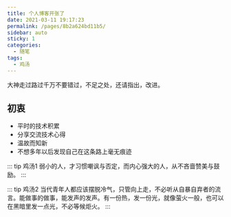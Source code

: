```yaml
---
title: 个人博客开张了
date: 2021-03-11 19:17:23
permalink: /pages/8b2a624bd11b5/
sidebar: auto
sticky: 1
categories: 
  - 随笔
tags: 
  - 鸡汤
---
```


大神走过路过千万不要错过，不足之处，还请指出，改进。

<!-- more -->

## 初衷

- 平时的技术积累
- 分享交流技术心得
- 温故而知新
- 不想多年以后发现自己在这条路上毫无痕迹

::: tip 鸡汤1
弱小的人，才习惯嘲讽与否定，而内心强大的人，从不吝啬赞美与鼓励。
:::

::: tip 鸡汤2
当代青年人都应该摆脱冷气，只管向上走，不必听从自暴自弃者的流言。能做事的做事，能发声的发声。有一份热，发一份光，就像萤火一般，也可以在黑暗里发一点光，不必等候炬火。
:::
